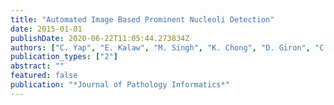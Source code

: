 ```yaml
---
title: "Automated Image Based Prominent Nucleoli Detection"
date: 2015-01-01
publishDate: 2020-06-22T11:05:44.273834Z
authors: ["C. Yap", "E. Kalaw", "M. Singh", "K. Chong", "D. Giron", "C. Huang", "L. Cheng", "Y. Law", "H. Lee"]
publication_types: ["2"]
abstract: ""
featured: false
publication: "*Journal of Pathology Informatics*"
---
```


